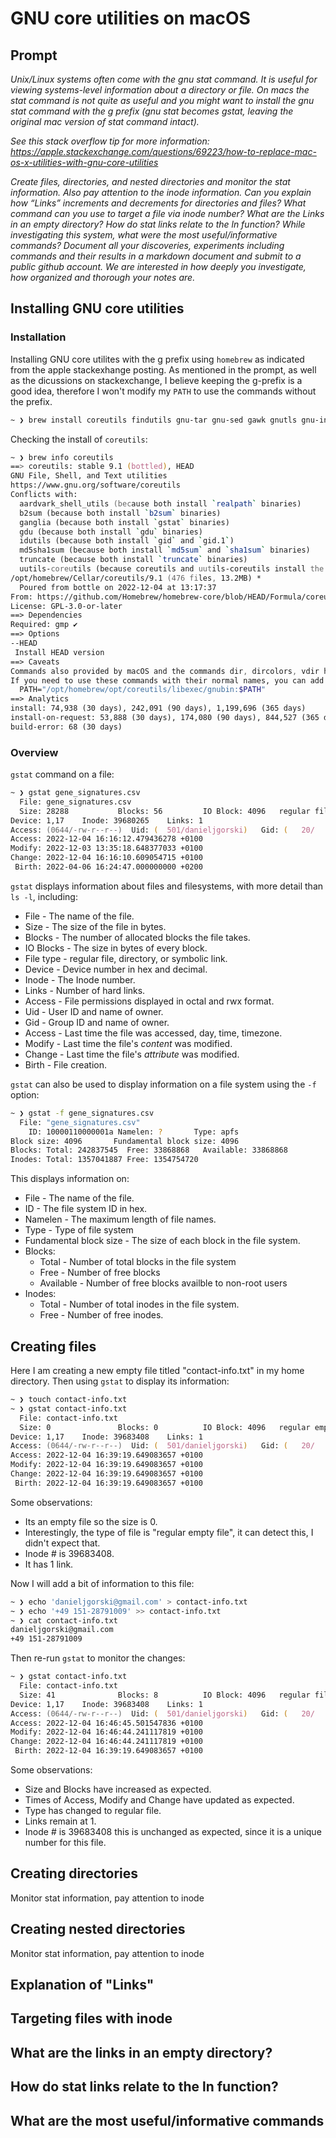 # GNU core utilities on macOS

## Prompt

*Unix/Linux systems often come with the gnu stat command. It is useful for viewing systems-level information about a directory or file. On macs the stat command is not quite as useful and you might want to install the gnu stat command with the g prefix (gnu stat becomes gstat, leaving the original mac version of stat command intact).*

*See this stack overflow tip for more information:
<https://apple.stackexchange.com/questions/69223/how-to-replace-mac-os-x-utilities-with-gnu-core-utilities>*

*Create files, directories, and nested directories and monitor the stat information. Also pay attention to the inode information. Can you explain how “Links” increments and decrements for directories and files? What command can you use to target a file via inode number? What are the Links in an empty directory? How do stat links relate to the ln function? While investigating this system, what were the most useful/informative commands? Document all your discoveries, experiments including commands and their results in a markdown document and submit to a public github account. We are interested in how deeply you investigate, how organized and thorough your notes are.*

## Installing GNU core utilities

### Installation

Installing GNU core utilites with the g prefix using `homebrew` as indicated from the apple stackexhange posting. As mentioned in the prompt, as well as the dicussions on stackexchange, I believe keeping the g-prefix is a good idea, therefore I won't modify my `PATH` to use the commands without the prefix.

```zsh
~ ❯ brew install coreutils findutils gnu-tar gnu-sed gawk gnutls gnu-indent gnu-getopt grep
```

Checking the install of `coreutils`:

```zsh
~ ❯ brew info coreutils
==> coreutils: stable 9.1 (bottled), HEAD
GNU File, Shell, and Text utilities
https://www.gnu.org/software/coreutils
Conflicts with:
  aardvark_shell_utils (because both install `realpath` binaries)
  b2sum (because both install `b2sum` binaries)
  ganglia (because both install `gstat` binaries)
  gdu (because both install `gdu` binaries)
  idutils (because both install `gid` and `gid.1`)
  md5sha1sum (because both install `md5sum` and `sha1sum` binaries)
  truncate (because both install `truncate` binaries)
  uutils-coreutils (because coreutils and uutils-coreutils install the same binaries)
/opt/homebrew/Cellar/coreutils/9.1 (476 files, 13.2MB) *
  Poured from bottle on 2022-12-04 at 13:17:37
From: https://github.com/Homebrew/homebrew-core/blob/HEAD/Formula/coreutils.rb
License: GPL-3.0-or-later
==> Dependencies
Required: gmp ✔
==> Options
--HEAD
 Install HEAD version
==> Caveats
Commands also provided by macOS and the commands dir, dircolors, vdir have been installed with the prefix "g".
If you need to use these commands with their normal names, you can add a "gnubin" directory to your PATH with:
  PATH="/opt/homebrew/opt/coreutils/libexec/gnubin:$PATH"
==> Analytics
install: 74,938 (30 days), 242,091 (90 days), 1,199,696 (365 days)
install-on-request: 53,888 (30 days), 174,080 (90 days), 844,527 (365 days)
build-error: 68 (30 days)
```

### Overview

`gstat` command on a file:

```zsh
~ ❯ gstat gene_signatures.csv
  File: gene_signatures.csv
  Size: 28288           Blocks: 56         IO Block: 4096   regular file
Device: 1,17    Inode: 39680265    Links: 1
Access: (0644/-rw-r--r--)  Uid: (  501/danieljgorski)   Gid: (   20/   staff)
Access: 2022-12-04 16:16:12.479436278 +0100
Modify: 2022-12-03 13:35:18.648377033 +0100
Change: 2022-12-04 16:16:10.609054715 +0100
 Birth: 2022-04-06 16:24:47.000000000 +0200
```

`gstat` displays information about files and filesystems, with more detail than `ls -l`, including:

- File - The name of the file.
- Size - The size of the file in bytes.
- Blocks - The number of allocated blocks the file takes.
- IO Blocks - The size in bytes of every block.
- File type - regular file, directory, or symbolic link.
- Device - Device number in hex and decimal.
- Inode - The Inode number.
- Links - Number of hard links.
- Access - File permissions displayed in octal and rwx format.
- Uid - User ID and name of owner.
- Gid - Group ID and name of owner.
- Access - Last time the file was accessed, day, time, timezone.
- Modify - Last time the file's *content* was modified.
- Change - Last time the file's *attribute* was modified.
- Birth - File creation.

`gstat` can also be used to display information on a file system using the `-f` option:

```zsh
~ ❯ gstat -f gene_signatures.csv
  File: "gene_signatures.csv"
    ID: 10000110000001a Namelen: ?       Type: apfs
Block size: 4096       Fundamental block size: 4096
Blocks: Total: 242837545  Free: 33868868   Available: 33868868
Inodes: Total: 1357041887 Free: 1354754720
```

This displays information on:

- File - The name of the file.
- ID - The file system ID in hex.
- Namelen - The maximum length of file names.
- Type - Type of file system
- Fundamental block size - The size of each block in the file system.
- Blocks:
  - Total - Number of total blocks in the file system
  - Free - Number of free blocks
  - Available - Number of free blocks availble to non-root users
- Inodes:
  - Total - Number of total inodes in the file system.
  - Free - Number of free inodes.

## Creating files

Here I am creating a new empty file titled "contact-info.txt" in my home directory. Then using `gstat` to display its information:

```zsh
~ ❯ touch contact-info.txt
~ ❯ gstat contact-info.txt 
  File: contact-info.txt
  Size: 0               Blocks: 0          IO Block: 4096   regular empty file
Device: 1,17    Inode: 39683408    Links: 1
Access: (0644/-rw-r--r--)  Uid: (  501/danieljgorski)   Gid: (   20/   staff)
Access: 2022-12-04 16:39:19.649083657 +0100
Modify: 2022-12-04 16:39:19.649083657 +0100
Change: 2022-12-04 16:39:19.649083657 +0100
 Birth: 2022-12-04 16:39:19.649083657 +0100
```

Some observations:

- Its an empty file so the size is 0.
- Interestingly, the type of file is "regular empty file", it can detect this, I didn't expect that.
- Inode # is 39683408.
- It has 1 link.

Now I will add a bit of information to this file:

```zsh
~ ❯ echo 'danieljgorski@gmail.com' > contact-info.txt
~ ❯ echo '+49 151-28791009' >> contact-info.txt
~ ❯ cat contact-info.txt
danieljgorski@gmail.com
+49 151-28791009
```

Then re-run `gstat` to monitor the changes:

```zsh
~ ❯ gstat contact-info.txt
  File: contact-info.txt
  Size: 41              Blocks: 8          IO Block: 4096   regular file
Device: 1,17    Inode: 39683408    Links: 1
Access: (0644/-rw-r--r--)  Uid: (  501/danieljgorski)   Gid: (   20/   staff)
Access: 2022-12-04 16:46:45.501547836 +0100
Modify: 2022-12-04 16:46:44.241117819 +0100
Change: 2022-12-04 16:46:44.241117819 +0100
 Birth: 2022-12-04 16:39:19.649083657 +0100
```

Some observations:

- Size and Blocks have increased as expected.
- Times of Access, Modify and Change have updated as expected.
- Type has changed to regular file.
- Links remain at 1.
- Inode # is 39683408 this is unchanged as expected, since it is a unique number for this file.

## Creating directories

Monitor stat information, pay attention to inode

## Creating nested directories

Monitor stat information, pay attention to inode

## Explanation of "Links"

## Targeting files with inode

## What are the links in an empty directory?

## How do stat links relate to the ln function?

## What are the most useful/informative commands

